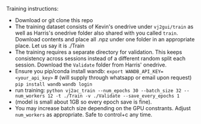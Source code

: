 Training instructions:
- Download or git clone this repo
- The training dataset consists of Kevin's onedrive under `vj2gui/train` as well as Harris's onedrive folder also shared with you called `train`. Download contents and place all .npz under one folder in an appropriate place. Let us say it is ./Train
- The training requires a separate directory for validation. This keeps consistency across sessions instead of a different random split each session. Download the `Validate` folder from Harris' onedrive.
- Ensure you pip/conda install wandb: 
`export WANDB_API_KEY=<your_api_key>`  # (will supply through whatsapp or email upon request)
`pip install wandb`
`wandb login`
- run training:
`python vj2ac_train --num_epochs 30 --batch_size 32 --num_workers 12 -t ./Train -v ./Validate --save_every_epochs 1`
- (model is small about 1GB so every epoch save is fine).
- You may increase batch size depending on the GPU constrants. Adjust `num_workers` as appropriate. Safe to control+c any time.
